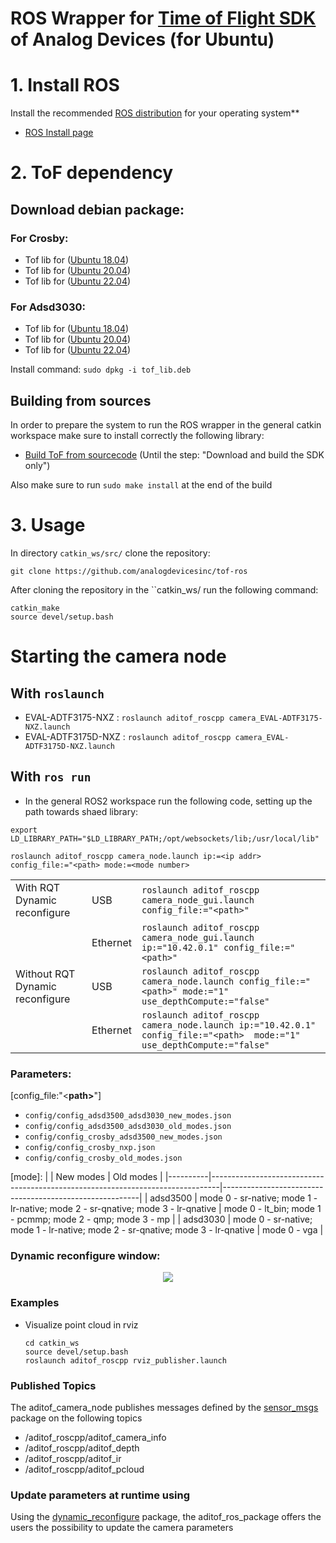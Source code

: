 # ROS Wrapper for [Time of Flight SDK](https://github.com/analogdevicesinc/ToF) of Analog Devices (for Ubuntu)


# 1. Install ROS

Install the recommended [ROS distribution](http://wiki.ros.org/Distributions) for your operating system**
  - [ROS Install page](http://wiki.ros.org/ROS/Installation)

# 2. ToF dependency
## Download debian package:
### For Crosby:
* Tof lib for ([Ubuntu 18.04](https://swdownloads.analog.com/cse/aditof/tof_deb_pkg/crosby/out_ubuntu18/tof_lib.deb))
* Tof lib for ([Ubuntu 20.04](https://swdownloads.analog.com/cse/aditof/tof_deb_pkg/crosby/out_ubuntu20/tof_lib.deb))
* Tof lib for ([Ubuntu 22.04](https://swdownloads.analog.com/cse/aditof/tof_deb_pkg/crosby/out_ubuntu22/tof_lib.deb))

### For Adsd3030:
* Tof lib for ([Ubuntu 18.04](https://swdownloads.analog.com/cse/aditof/tof_deb_pkg/adsd3030/out_ubuntu18/tof_lib.deb))
* Tof lib for ([Ubuntu 20.04](https://swdownloads.analog.com/cse/aditof/tof_deb_pkg/adsd3030/out_ubuntu20/tof_lib.deb))
* Tof lib for ([Ubuntu 22.04](https://swdownloads.analog.com/cse/aditof/tof_deb_pkg/adsd3030/out_ubuntu22/tof_lib.deb))

Install command: ```sudo dpkg -i tof_lib.deb```

## Building from sources 

In order to prepare the system to run the ROS wrapper in the general catkin workspace make sure to install correctly the following library:

- [Build ToF from sourcecode](https://github.com/analogdevicesinc/ToF/blob/master/doc/itof/linux_build_instructions.md) (Until the step: "Download and build the SDK only")

Also make sure to run ```sudo make install``` at the end of the build


# 3. Usage

In directory ```catkin_ws/src/``` clone the repository:

```console
git clone https://github.com/analogdevicesinc/tof-ros
```

After cloning the repository in the ``catkin_ws/ run the following command:
 
```console
catkin_make
source devel/setup.bash
```

# Starting the camera node

## With ```roslaunch```

* EVAL-ADTF3175-NXZ : ```roslaunch aditof_roscpp camera_EVAL-ADTF3175-NXZ.launch```
* EVAL-ADTF3175D-NXZ : ```roslaunch aditof_roscpp camera_EVAL-ADTF3175D-NXZ.launch```

## With ```ros run```

- In the general ROS2 workspace run the following code, setting up the path towards shaed library:
```console
export LD_LIBRARY_PATH="$LD_LIBRARY_PATH;/opt/websockets/lib;/usr/local/lib"
```

```console
roslaunch aditof_roscpp camera_node.launch ip:=<ip addr> config_file:="<path> mode:=<mode number>
```


|                                 |          |   |
|---------------------------------|----------|---|
| With RQT Dynamic reconfigure    | USB      |`roslaunch aditof_roscpp camera_node_gui.launch config_file:="<path>"`   |
|                                 | Ethernet |`roslaunch aditof_roscpp camera_node_gui.launch ip:="10.42.0.1" config_file:="<path>"`   |
| Without RQT Dynamic reconfigure | USB      |`roslaunch aditof_roscpp camera_node.launch config_file:="<path>" mode:="1" use_depthCompute:="false"`   |
|                                 | Ethernet |`roslaunch aditof_roscpp camera_node.launch ip:="10.42.0.1" config_file:="<path>  mode:="1" use_depthCompute:="false"`   |


### Parameters:
 [config_file:"<<b>path></b>"]
* ```config/config_adsd3500_adsd3030_new_modes.json```
* ```config/config_adsd3500_adsd3030_old_modes.json```
* ```config/config_crosby_adsd3500_new_modes.json```
* ```config/config_crosby_nxp.json```
* ```config/config_crosby_old_modes.json```


 [mode]:
|          | New modes                                                                      | Old modes                                               |
|----------|--------------------------------------------------------------------------------|---------------------------------------------------------|
| adsd3500 | mode 0 - sr-native; mode 1 - lr-native; mode 2 - sr-qnative; mode 3 - lr-qnative  | mode 0 - lt_bin; mode 1 - pcmmp; mode 2 - qmp; mode 3 - mp |
| adsd3030 | mode 0 - sr-native; mode 1 - lr-native; mode 2 - sr-qnative; mode 3 - lr-qnative  | mode 0 - vga                                            |



###  Dynamic reconfigure window:

    
 <p align="center"><img src="doc/img/ros_dynamic_reconfigure.png" /></p>
 

### Examples
  - Visualize point cloud in rviz
    ```console
    cd catkin_ws
    source devel/setup.bash
    roslaunch aditof_roscpp rviz_publisher.launch
    ```


### Published Topics
The aditof_camera_node publishes messages defined by the [sensor_msgs](http://wiki.ros.org/sensor_msgs) package on the following topics
- /aditof_roscpp/aditof_camera_info
- /aditof_roscpp/aditof_depth
- /aditof_roscpp/aditof_ir
- /aditof_roscpp/aditof_pcloud

### Update parameters at runtime using
Using the [dynamic_reconfigure](http://wiki.ros.org/dynamic_reconfigure) package, the aditof_ros_package offers the users the possibility to update the camera parameters
